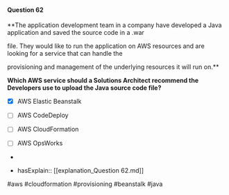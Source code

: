 #### Question  62


**The application development team in a company have developed a Java application and saved the source code in a .war

file. They would like to run the application on AWS resources and are looking for a service that can handle the

provisioning and management of the underlying resources it will run on.**


**Which AWS service should a Solutions Architect recommend the Developers use to upload the Java source code file?**


- [x] AWS Elastic Beanstalk


- [ ] AWS CodeDeploy


- [ ] AWS CloudFormation


- [ ] AWS OpsWorks


*

- hasExplain:: [[explanation_Question  62.md]]

#aws #cloudformation #provisioning #beanstalk #java 
